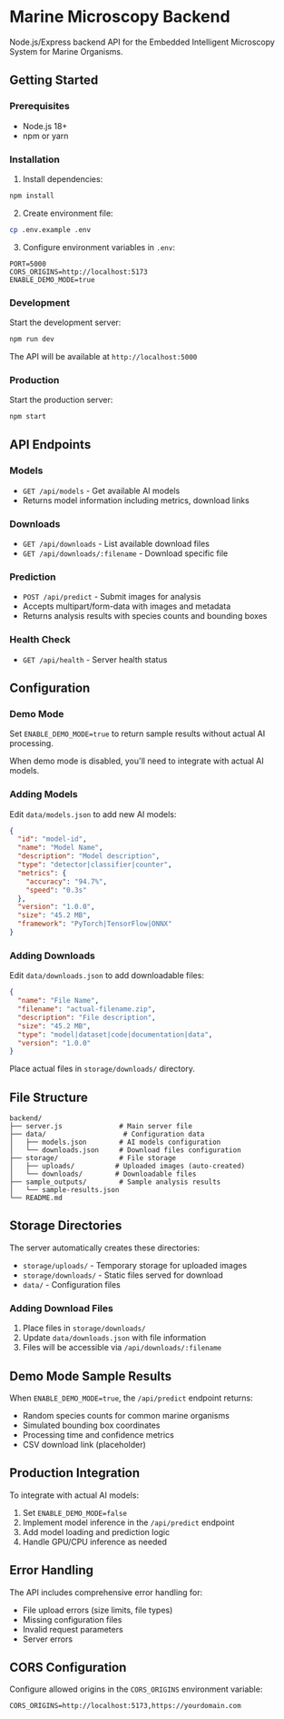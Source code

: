 # Marine Microscopy Backend

Node.js/Express backend API for the Embedded Intelligent Microscopy System for Marine Organisms.

## Getting Started

### Prerequisites
- Node.js 18+
- npm or yarn

### Installation

1. Install dependencies:
```bash
npm install
```

2. Create environment file:
```bash
cp .env.example .env
```

3. Configure environment variables in `.env`:
```
PORT=5000
CORS_ORIGINS=http://localhost:5173
ENABLE_DEMO_MODE=true
```

### Development

Start the development server:
```bash
npm run dev
```

The API will be available at `http://localhost:5000`

### Production

Start the production server:
```bash
npm start
```

## API Endpoints

### Models
- `GET /api/models` - Get available AI models
- Returns model information including metrics, download links

### Downloads  
- `GET /api/downloads` - List available download files
- `GET /api/downloads/:filename` - Download specific file

### Prediction
- `POST /api/predict` - Submit images for analysis
- Accepts multipart/form-data with images and metadata
- Returns analysis results with species counts and bounding boxes

### Health Check
- `GET /api/health` - Server health status

## Configuration

### Demo Mode

Set `ENABLE_DEMO_MODE=true` to return sample results without actual AI processing.

When demo mode is disabled, you'll need to integrate with actual AI models.

### Adding Models

Edit `data/models.json` to add new AI models:

```json
{
  "id": "model-id",
  "name": "Model Name", 
  "description": "Model description",
  "type": "detector|classifier|counter",
  "metrics": {
    "accuracy": "94.7%",
    "speed": "0.3s"
  },
  "version": "1.0.0",
  "size": "45.2 MB",
  "framework": "PyTorch|TensorFlow|ONNX"
}
```

### Adding Downloads

Edit `data/downloads.json` to add downloadable files:

```json
{
  "name": "File Name",
  "filename": "actual-filename.zip",
  "description": "File description", 
  "size": "45.2 MB",
  "type": "model|dataset|code|documentation|data",
  "version": "1.0.0"
}
```

Place actual files in `storage/downloads/` directory.

## File Structure

```
backend/
├── server.js              # Main server file
├── data/                   # Configuration data
│   ├── models.json        # AI models configuration
│   └── downloads.json     # Download files configuration
├── storage/               # File storage
│   ├── uploads/          # Uploaded images (auto-created)
│   └── downloads/        # Downloadable files
├── sample_outputs/        # Sample analysis results
│   └── sample-results.json
└── README.md
```

## Storage Directories

The server automatically creates these directories:

- `storage/uploads/` - Temporary storage for uploaded images
- `storage/downloads/` - Static files served for download
- `data/` - Configuration files

### Adding Download Files

1. Place files in `storage/downloads/`
2. Update `data/downloads.json` with file information
3. Files will be accessible via `/api/downloads/:filename`

## Demo Mode Sample Results

When `ENABLE_DEMO_MODE=true`, the `/api/predict` endpoint returns:

- Random species counts for common marine organisms
- Simulated bounding box coordinates
- Processing time and confidence metrics
- CSV download link (placeholder)

## Production Integration

To integrate with actual AI models:

1. Set `ENABLE_DEMO_MODE=false`
2. Implement model inference in the `/api/predict` endpoint
3. Add model loading and prediction logic
4. Handle GPU/CPU inference as needed

## Error Handling

The API includes comprehensive error handling for:
- File upload errors (size limits, file types)
- Missing configuration files
- Invalid request parameters
- Server errors

## CORS Configuration

Configure allowed origins in the `CORS_ORIGINS` environment variable:
```
CORS_ORIGINS=http://localhost:5173,https://yourdomain.com
```